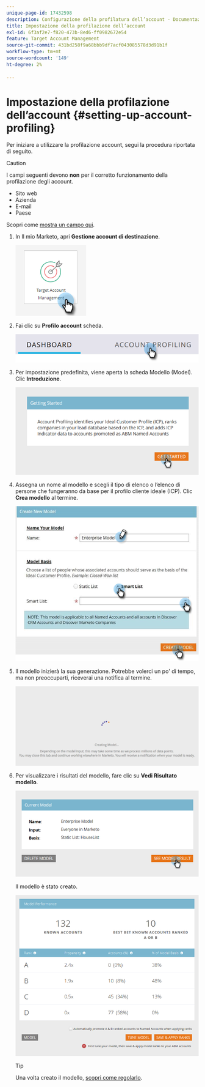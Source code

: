 ```yaml
---
unique-page-id: 17432598
description: Configurazione della profilatura dell’account - Documentazione di Marketo - Documentazione del prodotto
title: Impostazione della profilazione dell’account
exl-id: 6f3af2e7-f820-473b-8ed6-ff0982672e54
feature: Target Account Management
source-git-commit: 431bd258f9a68bbb9df7acf043085578d3d91b1f
workflow-type: tm+mt
source-wordcount: '149'
ht-degree: 2%

---
```


# Impostazione della profilazione dell’account {#setting-up-account-profiling}

Per iniziare a utilizzare la profilazione account, segui la procedura riportata di seguito.

>[!CAUTION]
>
>I campi seguenti devono **non** per il corretto funzionamento della profilazione degli account.
>
>* Sito web
>* Azienda
>* E-mail
>* Paese
>
>Scopri come [mostra un campo qui](/help/marketo/product-docs/administration/field-management/hide-and-unhide-a-field.md#unhide-a-field).

1. In Il mio Marketo, apri **Gestione account di destinazione**.

   ![](assets/setting-up-account-profiling-1.png)

1. Fai clic su **Profilo account** scheda.

   ![](assets/two-1.png)

1. Per impostazione predefinita, viene aperta la scheda Modello (Model). Clic **Introduzione**.

   ![](assets/three.png)

1. Assegna un nome al modello e scegli il tipo di elenco o l’elenco di persone che fungeranno da base per il profilo cliente ideale (ICP). Clic **Crea modello** al termine.

   ![](assets/setting-up-account-profiling-4.png)

1. Il modello inizierà la sua generazione. Potrebbe volerci un po&#39; di tempo, ma non preoccuparti, riceverai una notifica al termine.

   ![](assets/five.png)

1. Per visualizzare i risultati del modello, fare clic su **Vedi Risultato modello**.

   ![](assets/six.png)

   Il modello è stato creato.

   ![](assets/seven.png)

   >[!TIP]
   >
   >Una volta creato il modello, [scopri come regolarlo](/help/marketo/product-docs/target-account-management/account-profiling/account-profiling-ranking-and-tuning.md).
